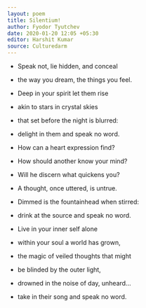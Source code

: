 ```yaml
---
layout: poem
title: Silentium!
author: Fyodor Tyutchev
date: 2020-01-20 12:05 +05:30
editor: Harshit Kumar
source: Culturedarm
---
```


- Speak not, lie hidden, and conceal
- the way you dream, the things you feel.
- Deep in your spirit let them rise
- akin to stars in crystal skies
- that set before the night is blurred:
- delight in them and speak no word.

- How can a heart expression find?
- How should another know your mind?
- Will he discern what quickens you?
- A thought, once uttered, is untrue.
- Dimmed is the fountainhead when stirred:
- drink at the source and speak no word.

- Live in your inner self alone
- within your soul a world has grown,
- the magic of veiled thoughts that might
- be blinded by the outer light,
- drowned in the noise of day, unheard...
- take in their song and speak no word.
